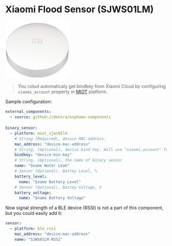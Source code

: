 # Xiaomi Flood Sensor (SJWS01LM)

<img src="miot_sjws01lm.png" alt="SJWS01LM" width="200"/>

> You colud automaticaly get bindkey from Xiaomi Cloud by configuring `xiaomi_account` property in [MIOT](../miot/) platform.

Sample configuration:
```yaml
external_components:
  - source: github://dentra/esphome-components

binary_sensor:
  - platform: miot_sjws01lm
    # String (Required), device MAC-address.
    mac_address: "device-mac-address"
    # String, (Optional), device bind key. Will use "xiaomi_account" from "miot" if absent to automaticaly get the bindkey.
    bindkey: "device-bin-key"
    # String, (Optional), the name of binary sensor
    name: "$name Water Leak"
    # Sensor (Optional), Battey Level, %
    battery_level:
      name: "$name Battery Level"
    # Sensor (Optional), Battey Voltage, V
    battery_voltage:
      name: "$name Battery Voltage"
```

Now signal strength of a BLE device (RSSI) is not a part of this component, but you could easily add it:
```yaml
sensor:
  - platform: ble_rssi
    mac_address: "device-mac-address"
    name: "SJWS01LM RSSI"
```
